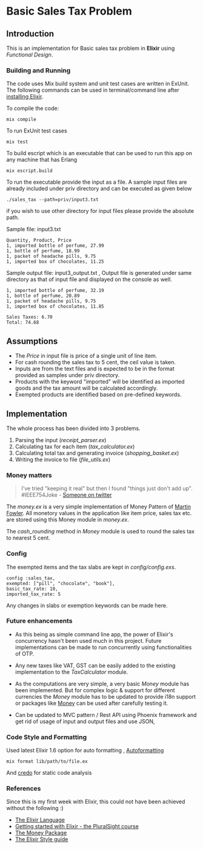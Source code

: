 # Basic Sales Tax Problem
## Introduction

This is an implementation for Basic sales tax problem in **Elixir** using *Functional Design*.

### Building and Running
The code uses Mix build system and unit test cases are written in ExUnit. The following commands can be used in terminal/command line after [installing Elixir](https://elixir-lang.org/install.html).

To compile the code:

	mix compile

To run ExUnit test cases

	mix test

To build escript which is an executable that can be used to run this app on any machine that has Erlang

	mix escript.build

To run the executable provide the input as a file. A sample input files are already included under priv directory and can be executed  as given below

	./sales_tax --path=priv/input3.txt

if you wish to use other directory for input files please provide the absolute path. 	

Sample file: input3.txt

	Quantity, Product, Price
	1, imported bottle of perfume, 27.99
	1, bottle of perfume, 18.99
	1, packet of headache pills, 9.75
	1, imported box of chocolates, 11.25

Sample output file: input3_output.txt , Output file is generated under same directory as that of input file and displayed on the console as well.

	1, imported bottle of perfume, 32.19
	1, bottle of perfume, 20.89
	1, packet of headache pills, 9.75
	1, imported box of chocolates, 11.85

	Sales Taxes: 6.70
	Total: 74.68

## Assumptions

* The *Price* in input file is price of a single unit of line item.
* For cash rounding the sales tax to 5 cent, the ceil value is taken.
* Inputs are from the text files and is expected to be in the format provided as samples under priv directory.
* Products with the keyword "imported" will be identified as imported goods and the tax amount will be calculated accordingly.
* Exempted products are identified based on pre-defined keywords.  

## Implementation

The whole process has been divided into 3 problems.

1. Parsing the input  (*receipt_parser.ex*)
2. Calculating tax for each item (*tax_calculator.ex*)
3. Calculating total tax and generating invoice (*shopping_basket.ex*)
4. Writing the invoice to file (*file_utils.ex*)



### Money matters
> I've tried "keeping it real" but then I found "things just don't add up". #IEEE754Joke - [Someone on twitter](https://twitter.com/chrisoldwood/status/632104876705730560)

The *money.ex* is a very simple implementation of Money Pattern of [Martin Fowler](https://martinfowler.com/eaaCatalog/money.html). All monetory values in the application like item price, sales tax etc. are stored using this Money module in *money.ex*.

The *cash_rounding* method in *Money* module is used to round the sales tax to nearest 5 cent.

### Config
The exempted items and the tax slabs are kept in *config/config.exs*.

	config :sales_tax,
	exempted: ["pill", "chocolate", "book"],
	basic_tax_rate: 10,
	imported_tax_rate: 5
Any changes in slabs or exemption keywords can be made here.

### Future enhancements

* As this being as simple command line app, the power of Elixir's concurrency hasn't been used much in this project. Future implementations can be made to run concurrently using functionalities of OTP.

* Any new taxes like VAT, GST can be easily added to the existing implementation to the *TaxCalculator* module.
* As the computations are very simple, a very basic *Money* module has been implemented. But for complex logic & support for different currencies the *Money* module has to be updated to provide i18n support or packages like [Money](https://hex.pm/packages/money/) can be used after carefully testing it.
* Can be updated to MVC pattern / Rest API using Phoenix framework and get rid of usage of input and output files and use JSON,

### Code Style and Formatting

Used latest Elixir 1.6 option for auto formatting , [Autoformatting](https://hashrocket.com/blog/posts/format-your-elixir-code-now)

	mix format lib/path/to/file.ex

And [credo](https://hex.pm/packages/credo) for static code analysis

### References
Since this is my first week with Elixir, this could not have been achieved without the following :)

* [The Elixir Language](https://elixir-lang.org)
* [Getting started with Elixir - the PluralSight course](https://app.pluralsight.com/courses/elixir-getting-started)
* [The Money Package](https://github.com/liuggio/money)
* [The Elixir Style guide](https://github.com/christopheradams/elixir_style_guide)
